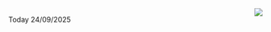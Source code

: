 <img align="right" src="https://media.giphy.com/media/M9gbBd9nbDrOTu1Mqx/giphy.gif">


Today 24/09/2025
